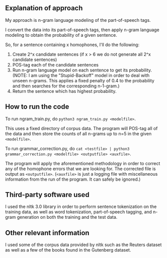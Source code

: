 ## Explanation of approach

My approach is n-gram language modeling of the part-of-speech tags.

I convert the data into its part-of-speech tags, then apply n-gram language modeling to obtain the probability of a given sentence.

So, for a sentence containing x homophones, I'll do the following:

1. Create 2^x candidate sentences (if x > 6 we do not generate all 2^x candidate sentences)
2. POS-tag each of the candidate sentences
3. Run n-gram language model on each sentence to get its probability. (NOTE: I am using the "Stupid-Backoff" model in order to deal with unseen n-grams. This applies a fixed penalty of 0.4 to the probability and then searches for the corresponding n-1-gram.)
4. Return the sentence which has highest probability.

## How to run the code

To run ngram_train.py, do `python3 ngram_train.py <modelfile>`. 

This uses a fixed directory of corpus data. The program will POS-tag all of the data and then store the counts of all n-grams up to n=5 in the given `<modelfile>`.

To run grammar_correction.py, do `cat <testfile> | python3 grammar_correction.py <modelfile> <outputfile> <auxfile>`.

The program will apply the aforementioned methodology in order to correct any of the homophone errors that we are looking for. The corrected file is output as `<outputfile>`. (`<auxfile>` is just a logging file with miscellaneous information from the run of the program. It can safely be ignored.)

## Third-party software used

I used the nltk 3.0 library in order to perform sentence tokenization on the training data, as well as word tokenization, part-of-speech tagging, and n-gram generation on both the training and the test data.

## Other relevant information

I used some of the corpus data provided by nltk such as the Reuters dataset as well as a few of the books found in the Gutenberg dataset.